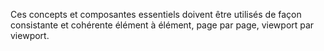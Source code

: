 Ces concepts et composantes essentiels doivent être utilisés de façon consistante et cohérente élément à élément, page par page, viewport par viewport.
